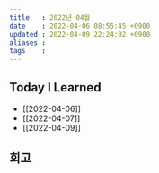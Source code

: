 ```yaml
---
title   : 2022년 04월 
date    : 2022-04-06 08:55:45 +0900
updated : 2022-04-09 22:24:02 +0900
aliases : 
tags    : 
---
```

## Today I Learned
- [[2022-04-06]]
- [[2022-04-07]]
- [[2022-04-09]]

## 회고
